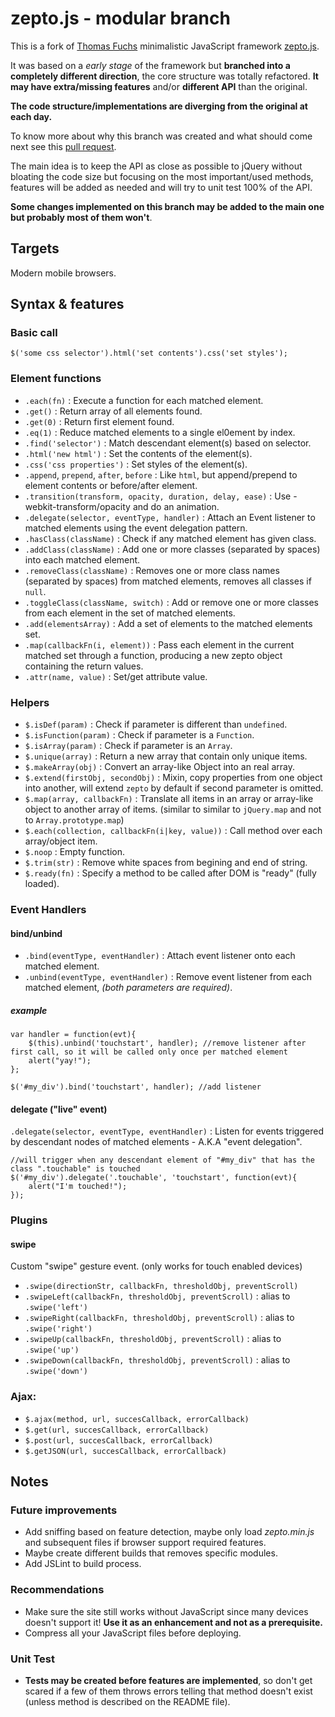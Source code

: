 # zepto.js - modular branch #

This is a fork of [Thomas Fuchs](http://mir.aculo.us/) minimalistic JavaScript framework [zepto.js](http://github.com/madrobby/zepto).

It was based on a *early stage* of the framework but **branched into a completely different direction**, the core structure was totally refactored. **It may have extra/missing features** and/or **different API** than the original.

**The code structure/implementations are diverging from the original at each day.**

To know more about why this branch was created and what should come next see this [pull request](http://github.com/madrobby/zepto/pull/5).

The main idea is to keep the API as close as possible to jQuery without bloating the code size but focusing on the most important/used methods, features will be added as needed and will try to unit test 100% of the API.

**Some changes implemented on this branch may be added to the main one but probably most of them won't**.


## Targets ##

Modern mobile browsers.


## Syntax & features ##

### Basic call ###
   
    $('some css selector').html('set contents').css('set styles');


### Element functions ###
  
 - `.each(fn)` : Execute a function for each matched element.
 - `.get()` : Return array of all elements found.
 - `.get(0)` : Return first element found.
 - `.eq(1)` : Reduce matched elements to a single el0ement by index.
 - `.find('selector')` : Match descendant element(s) based on selector.
 - `.html('new html')` : Set the contents of the element(s).
 - `.css('css properties')` : Set styles of the element(s).
 - `.append`, `prepend`, `after`, `before` : Like `html`, but append/prepend to element contents or before/after element.
 - `.transition(transform, opacity, duration, delay, ease)` : Use -webkit-transform/opacity and do an animation.
 - `.delegate(selector, eventType, handler)` : Attach an Event listener to matched elements using the event delegation pattern.
 - `.hasClass(className)` : Check if any matched element has given class.
 - `.addClass(className)` : Add one or more classes (separated by spaces) into each matched element.
 - `.removeClass(className)` : Removes one or more class names (separated by spaces) from matched elements, removes all classes if `null`.
 - `.toggleClass(className, switch)` : Add or remove one or more classes from each element in the set of matched elements.
 - `.add(elementsArray)` : Add a set of elements to the matched elements set.
 - `.map(callbackFn(i, element))` : Pass each element in the current matched set through a function, producing a new zepto object containing the return values.
 - `.attr(name, value)` : Set/get attribute value.

### Helpers ###
  
 - `$.isDef(param)` : Check if parameter is different than `undefined`.
 - `$.isFunction(param)` : Check if parameter is a `Function`.
 - `$.isArray(param)` : Check if parameter is an `Array`.
 - `$.unique(array)` : Return a new array that contain only unique items.
 - `$.makeArray(obj)` : Convert an array-like Object into an real array.
 - `$.extend(firstObj, secondObj)` : Mixin, copy properties from one object into another, will extend `zepto` by default if second parameter is omitted.
 - `$.map(array, callbackFn)` : Translate all items in an array or array-like object to another array of items. (similar to similar to `jQuery.map` and not to `Array.prototype.map`)
 - `$.each(collection, callbackFn(i|key, value))` : Call method over each array/object item.
 - `$.noop` : Empty function.
 - `$.trim(str)` : Remove white spaces from begining and end of string.
 - `$.ready(fn)` : Specify a method to be called after DOM is "ready" (fully loaded).

### Event Handlers ###

#### bind/unbind ####

 - `.bind(eventType, eventHandler)` : Attach event listener onto each matched element.
 - `.unbind(eventType, eventHandler)` : Remove event listener from each matched element, *(both parameters are required)*.

##### example #####

    var handler = function(evt){
        $(this).unbind('touchstart', handler); //remove listener after first call, so it will be called only once per matched element
        alert("yay!");
    };
	
    $('#my_div').bind('touchstart', handler); //add listener


#### delegate ("live" event) ####

`.delegate(selector, eventType, eventHandler)` : Listen for events triggered by descendant nodes of matched elements - A.K.A "event delegation".

    //will trigger when any descendant element of "#my_div" that has the class ".touchable" is touched
    $('#my_div').delegate('.touchable', 'touchstart', function(evt){
        alert("I'm touched!");
    });


### Plugins ###

#### swipe ####

Custom "swipe" gesture event. (only works for touch enabled devices)

 - `.swipe(directionStr, callbackFn, thresholdObj, preventScroll)`
 - `.swipeLeft(callbackFn, thresholdObj, preventScroll)` : alias to `.swipe('left')`
 - `.swipeRight(callbackFn, thresholdObj, preventScroll)` : alias to `.swipe('right')`
 - `.swipeUp(callbackFn, thresholdObj, preventScroll)` : alias to `.swipe('up')`
 - `.swipeDown(callbackFn, thresholdObj, preventScroll)` : alias to `.swipe('down')`


### Ajax: ###

 - `$.ajax(method, url, succesCallback, errorCallback)`
 - `$.get(url, succesCallback, errorCallback)`
 - `$.post(url, succesCallback, errorCallback)`
 - `$.getJSON(url, succesCallback, errorCallback)`


## Notes ##

### Future improvements ###

 - Add sniffing based on feature detection, maybe only load *zepto.min.js* and subsequent files if browser support required features.
 - Maybe create different builds that removes specific modules.
 - Add JSLint to build process.

### Recommendations ###

 - Make sure the site still works without JavaScript since many devices doesn't support it! **Use it as an enhancement and not as a prerequisite.**
 - Compress all your JavaScript files before deploying.
 
### Unit Test ###

 - **Tests may be created before features are implemented**, so don't get scared if a few of them throws errors telling that method doesn't exist (unless method is described on the README file).
